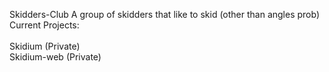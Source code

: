 Skidders-Club
A group of skidders that like to skid (other than angles prob)
<br>
Current Projects:
<br><br>
Skidium (Private) <br>
Skidium-web (Private) 
